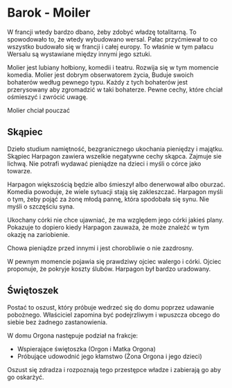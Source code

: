 # Barok - Moiler

W francji wtedy bardzo dbano, żeby zdobyć władzę totalitarną. To spowodowało to, że wtedy wybudowano wersal. Pałac przyćmiewał to co wszystko budowało się w francji i całej europy. To właśnie w tym pałacu Wersalu są wystawiane między innymi jego sztuki.

Molier jest lubiany hołbiony, komedii i teatru. Rozwija się w tym momencie komedia. Molier jest dobrym obserwatorem życia, Buduje swoich bohaterów według pewnego typu. Każdy z tych bohaterów jest przerysowany aby zgromadzić w taki bohaterze. Pewne cechy, które chciał ośmieszyć i zwrócić uwagę.

Molier chciał pouczać

## Skąpiec

Dzieło studium namiętność, bezgranicznego ukochania pieniędzy i majątku. Skąpiec Harpagon zawiera wszelkie negatywne cechy skąpca. Zajmuje sie lichwą. Nie potrafi wydawać pieniądze na dzieci i myśli o córce jako towarze.

Harpagon większością będzie albo śmieszył albo denerwował albo oburzać. Komedia powoduje, że wiele sytuacji stają się zakleszczać. Harpagon myśli o tym, żeby pojąć za żonę młodą pannę, która spodobała się synu. Nie myśli o szczęściu syna.

Ukochany córki nie chce ujawniać, że ma względem jego córki jakieś plany. Pokazuje to dopiero kiedy Harpagon zauważa, że może znaleźć w tym okazję na zariobienie.

Chowa pieniądze przed innymi i jest chorobliwie o nie zazdrosny.

W pewnym momencie pojawia się prawdziwy ojciec walergo i córki. Ojciec proponuje, że pokryje koszty ślubów. Harpagon był bardzo uradowany.

## Świętoszek

Postać to oszust, który próbuje wedrzeć się do domu poprzez udawanie pobożnego. Właściciel zapomina być podejrzliwym i wpuszcza obcego do siebie bez żadnego zastanowienia.

W domu Orgona następuje podział na frakcje:

- Wspierające świętoszka (Orgon i Matka Orgona)
- Próbujące udowodnić jego kłamstwo (Żona Orgona i jego dzieci)

Oszust się zdradza i rozpoznają tego przestępce władze i zabierają go aby go oskarżyć.


